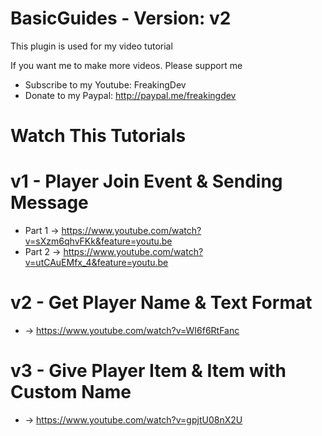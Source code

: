 # BasicGuides - Version: v2

This plugin is used for my video tutorial

If you want me to make more videos. Please support me
* Subscribe to my Youtube: FreakingDev
* Donate to my Paypal: http://paypal.me/freakingdev

# Watch This Tutorials

# v1 - Player Join Event & Sending Message
* Part 1 -> https://www.youtube.com/watch?v=sXzm6qhvFKk&feature=youtu.be
* Part 2 -> https://www.youtube.com/watch?v=utCAuEMfx_4&feature=youtu.be

# v2 - Get Player Name & Text Format
* -> https://www.youtube.com/watch?v=WI6f6RtFanc

# v3 - Give Player Item & Item with Custom Name
* -> https://www.youtube.com/watch?v=gpjtU08nX2U
